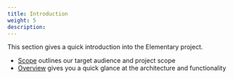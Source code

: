 ```yaml
---
title: Introduction
weight: 5
description:
---
```


This section gives a quick introduction into the Elementary project.

- [Scope](scope) outlines our target audience and project scope
- [Overview](overview) gives you a quick glance at the architecture and functionality
